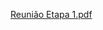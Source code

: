 
[Reunião Etapa 1.pdf](https://github.com/ICEI-PUC-Minas-PMV-ADS/pmv-ads-2024-1-e5-proj-empext-t5-MM-Salgados/files/14499430/Reuniao.Etapa.1.pdf)
